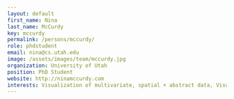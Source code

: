 ```yaml
---
layout: default
first_name: Nina
last_name: McCurdy
key: mccurdy
permalink: /persons/mccurdy/
role: phdstudent
email: nina@cs.utah.edu
image: /assets/images/team/mccurdy.jpg
organization: University of Utah
position: PhD Student
website: http://ninamccurdy.com
interests: Visualization of multivariate, spatial + abstract data, Visualization in the Digital Humanities, Computational Creativity.
---
```

